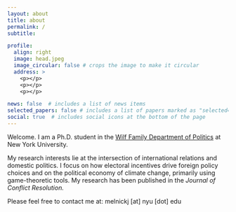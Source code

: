 ```yaml
---
layout: about
title: about
permalink: /
subtitle:

profile:
  align: right
  image: head.jpeg
  image_circular: false # crops the image to make it circular
  address: >
    <p></p>
    <p></p>
    <p></p>

news: false  # includes a list of news items
selected_papers: false # includes a list of papers marked as "selected={true}"
social: true  # includes social icons at the bottom of the page
---
```


Welcome. I am a Ph.D. student in the [Wilf Family Department of Politics](https://as.nyu.edu/departments/politics.html) at New York University. 

My research interests lie at the intersection of international relations and domestic politics. I focus on how electoral incentives drive foreign policy choices and on the political economy of climate change, primarily using game-theoretic tools. My research has been published in the _Journal of Conflict Resolution._

Please feel free to contact me at: melnickj [at] nyu [dot] edu
